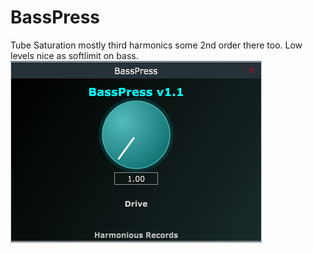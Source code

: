 # BassPress
Tube
Saturation mostly third harmonics some 2nd order there too. Low levels nice as softlimit on bass. <br><img src="https://github.com/Kirby01/BassPress/blob/main/basspress.png">


